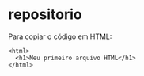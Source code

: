 # repositorio

Para copiar o código em HTML:
```
<html>
  <h1>Meu primeiro arquivo HTML</h1>
</html>
```
